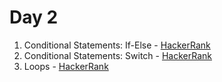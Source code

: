 # Day 2

1) Conditional Statements: If-Else - [HackerRank](https://www.hackerrank.com/challenges/js10-if-else/problem?isFullScreen=true)
2) Conditional Statements: Switch - [HackerRank](https://www.hackerrank.com/challenges/js10-switch/problem?isFullScreen=true)
3) Loops - [HackerRank](https://www.hackerrank.com/challenges/js10-loops/problem?isFullScreen=true)
